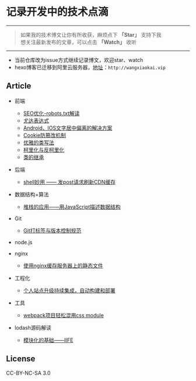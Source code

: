 # 记录开发中的技术点滴

---
> 如果我的技术博文让你有所收获，麻烦点下 **「Star」** 支持下我  
> 想关注最新发布的文章，可以点击 **「Watch」** 收听  
---

 - 当前仓库改为issue方式继续记录博文，欢迎star、watch  
 - hexo博客已迁移到阿里云服务器，[地址](http://wangxiaokai.vip)：`http://wangxiaokai.vip`



## Article

- 前端
    - [SEO优化-robots.txt解读](https://github.com/wall-wxk/blog/issues/1)
    - [尤达表达式](https://github.com/wall-wxk/blog/issues/2)
    - [Android、IOS文字居中偏离的解决方案](https://github.com/wall-wxk/blog/issues/4)
    - [Cookie防篡改机制](https://github.com/wall-wxk/blog/issues/5)
    - [优雅的类写法](https://github.com/wall-wxk/blog/issues/9)
    - [柯里化与反柯里化](https://github.com/wall-wxk/blog/issues/10)
    - [类的继承](https://github.com/wall-wxk/blog/issues/12)
- 后端
    - [shell妙用 —— 发post请求刷新CDN缓存](https://github.com/wall-wxk/blog/issues/11)
- 数据结构+算法
    - [堆栈的应用——用JavaScript描述数据结构](https://github.com/wall-wxk/blog/issues/13)
- Git
    - [Git打标签与版本控制规范](https://github.com/wall-wxk/blog/issues/6)
- node.js
- nginx
    - [使用nginx缓存服务器上的静态文件](https://github.com/wall-wxk/blog/issues/3)
- 工程化
    - [个人站点升级持续集成，自动构建和部署](https://github.com/wall-wxk/blog/issues/7)
- 工具
    - [webpack项目轻松混用css module](https://github.com/wall-wxk/blog/issues/8)
    
- lodash源码解读
    - [模块化的基础——IIFE](https://github.com/wall-wxk/the-road-to-lodash/issues/1)

## License
CC-BY-NC-SA 3.0



